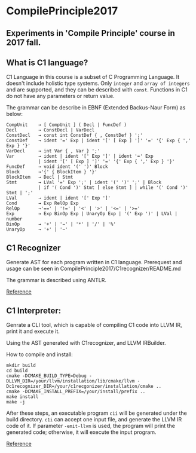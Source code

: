 # CompilePrinciple2017
Experiments in 'Compile Principle' course in 2017 fall.
----

## What is C1 language?

C1 Language in this course is a subset of C Programming Language. It doesn't include holistic type systems. 
Only `integer` and `array of integers` and are supported, and they can be described with `const`. 
Functions in C1 do not have any parameters or return value.

The grammar can be describe in EBNF (Extended Backus-Naur Form) as below:  
```
CompUnit    → [ CompUnit ] ( Decl | FuncDef ) 
Decl        → ConstDecl | VarDecl
ConstDecl   → const int ConstDef { , ConstDef } ';'
ConstDef    → ident '=' Exp | ident '[' [ Exp ] ']' '=' '{' Exp { ',' Exp } '}'
VarDecl     → int Var { , Var } ';'
Var         → ident | ident '[' Exp ']' | ident '=' Exp
            | ident '[' [ Exp ] ']' '=' '{' Exp { ',' Exp } '}'
FuncDef     → void ident '(' ')' Block
Block       →'{' { BlockItem } '}'
BlockItem   → Decl | Stmt
Stmt        → LVal '=' Exp ';' | ident '(' ')' ';' | Block 
            | if '( Cond ')' Stmt [ else Stmt ] | while '(' Cond ')' Stmt | ';'
LVal        → ident | ident '[' Exp ']'
Cond        → Exp RelOp Exp
RelOp       →'==' | '!=' | '<' | '>' | '<=' | '>='
Exp         → Exp BinOp Exp | UnaryOp Exp | '(' Exp ')' | LVal | number
BinOp       → '+' | '−' | '*' | '/' | '%'
UnaryOp     → '+' | '−'
```

## C1 Recognizer
Generate AST for each program written in C1 language. Prerequest and usage can be seen in 
CompilePrinciple2017/C1recognizer/README.md

The grammar is described using ANTLR.

[Reference](https://clarazhang.gitbooks.io/compiler-f2017/content/parser.html)

## C1 Interpreter:
Genrate a CLI tool, which is capable of compiling C1 code into LLVM IR, print it and execute it.

Using the AST generated with C1recognizer, and LLVM IRBuilder.

How to compile and install: 
``` shell
mkdir build
cd build
cmake -DCMAKE_BUILD_TYPE=Debug -DLLVM_DIR=/your/llvm/installation/lib/cmake/llvm -Dc1recognizer_DIR=/your/c1recgonizer/installation/cmake ..
cmake -DCMAKE_INSTALL_PREFIX=/your/install/prefix ..
make install
make -j
```
After these steps, an executable program `c1i` will be generated under the build directory. `c1i` can accept one input file, and generate
the LLVM IR code of it. If parameter `-emit-llvm` is used, the program will print the generated code; otherwise, it will execute the input program.

[Reference](https://clarazhang.gitbooks.io/compiler-f2017/content/llvmIRGen.html)

